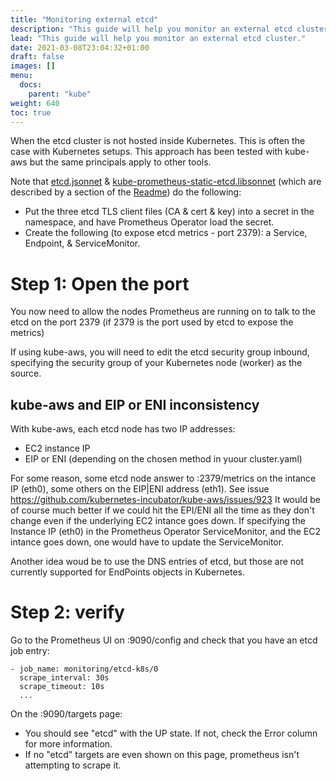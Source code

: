 ```yaml
---
title: "Monitoring external etcd"
description: "This guide will help you monitor an external etcd cluster."
lead: "This guide will help you monitor an external etcd cluster."
date: 2021-03-08T23:04:32+01:00
draft: false
images: []
menu:
  docs:
    parent: "kube"
weight: 640
toc: true
---
```


When the etcd cluster is not hosted inside Kubernetes.
This is often the case with Kubernetes setups. This approach has been tested with kube-aws but the same principals apply to other tools.

Note that [etcd.jsonnet](../examples/etcd.jsonnet) & [kube-prometheus-static-etcd.libsonnet](../jsonnet/kube-prometheus/kube-prometheus-static-etcd.libsonnet) (which are described by a section of the [Readme](../README.md#static-etcd-configuration)) do the following:
 * Put the three etcd TLS client files (CA & cert & key) into a secret in the namespace, and have Prometheus Operator load the secret.
 * Create the following (to expose etcd metrics - port 2379): a Service, Endpoint, & ServiceMonitor.

# Step 1: Open the port

You now need to allow the nodes Prometheus are running on to talk to the etcd on the port 2379 (if 2379 is the port used by etcd to expose the metrics)

If using kube-aws, you will need to edit the etcd security group inbound, specifying the security group of your Kubernetes node (worker) as the source.

## kube-aws and EIP or ENI inconsistency
With kube-aws, each etcd node has two IP addresses:

* EC2 instance IP
* EIP or ENI (depending on the chosen method in yuour cluster.yaml)

For some reason, some etcd node answer to :2379/metrics on the intance IP (eth0), some others on the EIP|ENI address (eth1). See issue https://github.com/kubernetes-incubator/kube-aws/issues/923
It would be of course much better if we could hit the EPI/ENI all the time as they don't change even if the underlying EC2 intance goes down.
If specifying the Instance IP (eth0) in the Prometheus Operator ServiceMonitor, and the EC2 intance goes down, one would have to update the ServiceMonitor.

Another idea woud be to use the DNS entries of etcd, but those are not currently supported for EndPoints objects in Kubernetes.

# Step 2: verify

Go to the Prometheus UI on :9090/config and check that you have an etcd job entry:
```
- job_name: monitoring/etcd-k8s/0
  scrape_interval: 30s
  scrape_timeout: 10s
  ...
```

On the :9090/targets page:
 * You should see "etcd" with the UP state. If not, check the Error column for more information.
 * If no "etcd" targets are even shown on this page, prometheus isn't attempting to scrape it.

